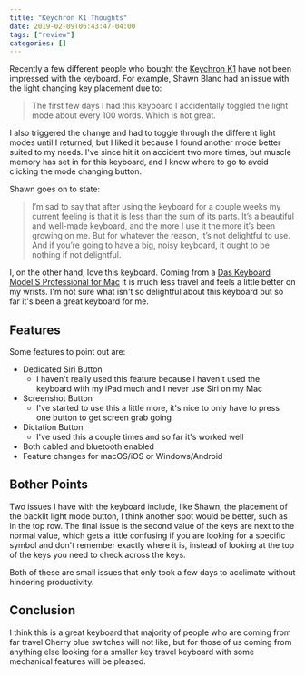 ```yaml
---
title: "Keychron K1 Thoughts"
date: 2019-02-09T06:43:47-04:00
tags: ["review"]
categories: []
---
```


Recently a few different people who bought the [Keychron K1][1] have not been impressed with the keyboard. For example, Shawn Blanc had an issue with the light changing key placement due to:

> The first few days I had this keyboard I accidentally toggled the light mode about every 100 words. Which is not great.

I also triggered the change and had to toggle through the different light modes until I returned, but I liked it because I found another mode better suited to my needs. I've since hit it on accident two more times, but muscle memory has set in for this keyboard, and I know where to go to avoid clicking the mode changing button.

Shawn goes on to state:

> I’m sad to say that after using the keyboard for a couple weeks my current feeling is that it is less than the sum of its parts. It’s a beautiful and well-made keyboard, and the more I use it the more it’s been growing on me. But for whatever the reason, it’s not delightful to use. And if you’re going to have a big, noisy keyboard, it ought to be nothing if not delightful.

I, on the other hand, love this keyboard. Coming from a [Das Keyboard Model S Professional for Mac][2] it is much less travel and feels a little better on my wrists. I'm not sure what isn't so delightful about this keyboard but so far it's been a great keyboard for me.

## Features
Some features to point out are: 
- Dedicated Siri Button
	- I haven't really used this feature because I haven't used the keyboard with my iPad much and I never use Siri on my Mac
- Screenshot Button
	- I've started to use this a little more, it's nice to only have to press one button to get screen grab going
- Dictation Button
	- I've used this a couple times and so far it's worked well
- Both cabled and bluetooth enabled
- Feature changes for macOS/iOS or Windows/Android

## Bother Points
Two issues I have with the keyboard include, like Shawn, the placement of the backlit light mode button, I think another spot would be better, such as in the top row. The final issue is the second value of the keys are next to the normal value, which gets a little confusing if you are looking for a specific symbol and don't remember exactly where it is, instead of looking at the top of the keys you need to check across the keys.

Both of these are small issues that only took a few days to acclimate without hindering productivity.

## Conclusion
I think this is a great keyboard that majority of people who are coming from far travel Cherry blue switches will not like, but for those of us coming from anything else looking for a smaller key travel keyboard with some mechanical features will be pleased.

[1]:	https://bit.ly/2RQiyBQ
[2]:	https://amzn.to/2RQXN99